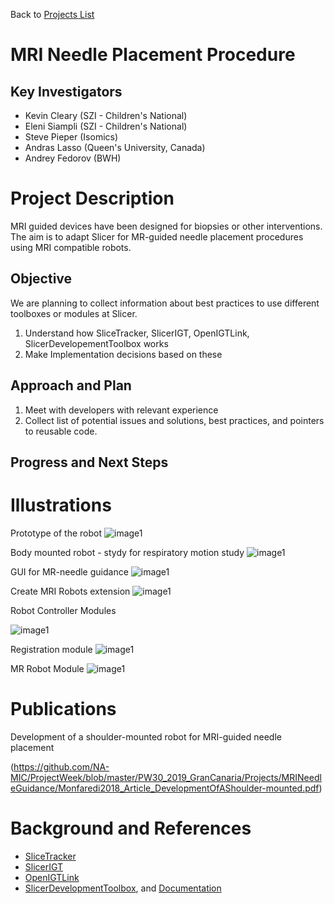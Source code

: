 Back to [Projects List](../../README.md#ProjectsList)

# MRI Needle Placement Procedure

## Key Investigators

- Kevin Cleary (SZI - Children's National)
- Eleni Siampli (SZI - Children's National)
- Steve Pieper (Isomics)
- Andras Lasso (Queen's University, Canada)
- Andrey Fedorov (BWH)

# Project Description

MRI guided devices have been designed for biopsies or other interventions. 
The aim is to adapt Slicer for MR-guided needle placement procedures using MRI compatible robots.

## Objective

We are planning to collect information about best practices to use different toolboxes or modules at Slicer.

1. Understand how SliceTracker, SlicerIGT, OpenIGTLink, SlicerDevelopementToolbox works
1. Make Implementation decisions based on these

## Approach and Plan

1. Meet with developers with relevant experience
1. Collect list of potential issues and solutions, best practices, and pointers to reusable code.


## Progress and Next Steps

<!--  -->

# Illustrations

Prototype of the robot
![image1](img1.PNG)

Body mounted robot - stydy for respiratory motion study
![image1](img2.PNG)

GUI for MR-needle guidance
![image1](img3.PNG)

Create MRI Robots extension
![image1](image1.PNG)



Robot Controller Modules

![image1](module2.PNG)



Registration module
![image1](2.PNG)




MR Robot Module
![image1](3.PNG)



# Publications
Development of a shoulder-mounted robot for MRI-guided needle placement

(https://github.com/NA-MIC/ProjectWeek/blob/master/PW30_2019_GranCanaria/Projects/MRINeedleGuidance/Monfaredi2018_Article_DevelopmentOfAShoulder-mounted.pdf)

# Background and References
+ [SliceTracker](https://slicerprostate.gitbooks.io/slicetracker/)
+ [SlicerIGT](http://www.slicerigt.org/wp/)
+ [OpenIGTLink](http://openigtlink.org/)
+ [SlicerDevelopmentToolbox](https://www.slicer.org/wiki/Documentation/Nightly/Extensions/SlicerDevelopmentToolbox), and [Documentation](https://sdt.readthedocs.io/en/latest/index.html)

